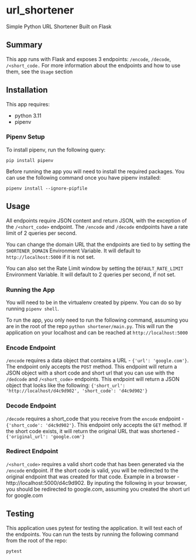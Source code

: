 # url_shortener
Simple Python URL Shortener Built on Flask

## Summary
This app runs with Flask and exposes 3 endpoints: `/encode`, `/decode`, `/<short_code.`
For more information about the endpoints and how to use them, see the `Usage` section

## Installation
This app requires:
- python 3.11
- pipenv

### Pipenv Setup
To install pipenv, run the following query:
```
pip install pipenv
```

Before running the app you will need to install the required packages. You can use the following command once you have pipenv installed:
```
pipenv install --ignore-pipfile
```

## Usage
All endpoints require JSON content and return JSON, with the exception of the `/<short_code>` endpoint. The `/encode` and `/decode` endpoints have a rate limit of 2 queries per second.

You can change the domain URL that the endpoints are tied to by setting the `SHORTENER_DOMAIN` Environment Variable. It will default to `http://localhost:5000` if it is not set.

You can also set the Rate Limit window by setting the `DEFAULT_RATE_LIMIT` Environment Variable. It will default to 2 queries per second, if not set.

### Running the App
You will need to be in the virtualenv created by pipenv. You can do so by running `pipenv shell`.

To run the app, you only need to run the following command, assuming you are in the root of the repo `python shortener/main.py`. This will run the application on your localhost and can be reached at `http://localhost:5000`

### Encode Endpoint
`/encode` requires a data object that contains a URL - `{'url': 'google.com'}`. The endpoint only accepts the `POST` method. This endpoint will return a JSON object with a short code and short url that you can use with the `/dedcode` and `/<short_code>` endpoints. This endpoint will return a JSON object that looks like the following: `{'short_url': 'http://localhost/d4c9d902', 'short_code': 'd4c9d902'}`

### Decode Endpoint
`/decode` requires a short_code that you receive from the `encode` endpoint - `{'short_code': 'd4c9d902'}`. This endpoint only accepts the `GET` method. If the short code exists, it will return the original URL that was shortened - `{'original_url': 'google.com'}`

### Redirect Endpoint
`/<short_code>` requires a valid short code that has been generated via the `/encode` endpoint. If the short code is valid, you will be redirected to the original endpoint that was created for that code. Example in a browser - http://localhost:5000/d4c9d902. By inputing the following in your browser, you should be redirected to google.com, assuming you created the short url for google.com

## Testing
This application uses pytest for testing the application. It will test each of the endpoints. You can run the tests by running the following command from the root of the repo:
```
pytest
```